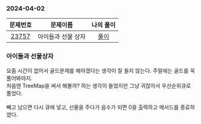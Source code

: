 ### 2024-04-02
|                      문제번호                      |    문제이름    | 나의 풀이  |
|:----------------------------------------------:|:----------:|:------:|
| [23757](https://www.acmicpc.net/problem/23757) | 아이들과 선물 상자 | [풀이](https://github.com/Kminwo-o/BaekJoon-Algorithm/blob/main/%EB%B0%B1%EC%A4%80/Silver/23757.%E2%80%85%EC%95%84%EC%9D%B4%EB%93%A4%EA%B3%BC%E2%80%85%EC%84%A0%EB%AC%BC%E2%80%85%EC%83%81%EC%9E%90/%EC%95%84%EC%9D%B4%EB%93%A4%EA%B3%BC%E2%80%85%EC%84%A0%EB%AC%BC%E2%80%85%EC%83%81%EC%9E%90.java) |

### 아이들과 선물상자

요즘 시간이 없어서 골드문제를 해야겠다는 생각이 잘 들지 않는다. 주말에는 골드를 꼭 풀어봐야지.<br>
처음엔 TreeMap을 써서 해볼까? 하는 생각이 들었지만 그냥 귀찮아서 우선순위큐로 풀었다. <br>
<br>
빼고 남으면 다시 큐에 넣고, 선물을 주다가 음수가 되면 0을 출력하고 메서드를 종료하였다.